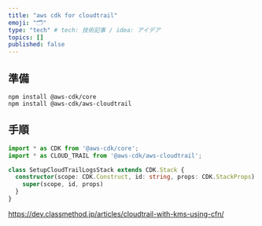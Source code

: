 ```yaml
---
title: "aws cdk for cloudtrail"
emoji: "🗂"
type: "tech" # tech: 技術記事 / idea: アイデア
topics: []
published: false
---
```


## 準備

```
npm install @aws-cdk/core
npm install @aws-cdk/aws-cloudtrail
```

## 手順

```ts
import * as CDK from '@aws-cdk/core';
import * as CLOUD_TRAIL from '@aws-cdk/aws-cloudtrail';

class SetupCloudTrailLogsStack extends CDK.Stack {
  constructor(scope: CDK.Construct, id: string, props: CDK.StackProps) {
    super(scope, id, props)
  }
}
```

https://dev.classmethod.jp/articles/cloudtrail-with-kms-using-cfn/